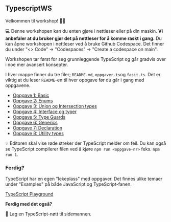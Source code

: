 ## TypescriptWS

Velkommen til workshop! 👨‍💻

💻 Denne workshopen kan du enten gjøre i nettleser eller på din maskin. **Vi anbefaler at du bruker gjør det på nettleser for å komme raskt i gang.** Du kan åpne workshopen i nettleser ved å bruke Github Codespace. Det finner du under "<> Code" -> "Codespaces" -> "Create a codespace on main".  


Workshopen tar først for seg grunnleggende TypeScript og går gradvis over i noe mer avansert konsepter.

I hver mappe finner du tre filer; `README.md`, `oppgaver.ts`og `fasit.ts`. Det er viktig at du leser `README`-en til hver oppgave før du går i gang med oppgavene.


- [Oppgave 1: Basic](typescript-oppgaver/1_basic/README.md)
- [Oppgave 2: Enums](typescript-oppgaver/2_enums/README.md)
- [Oppgave 3: Union og Intersection types](typescript-oppgaver/3_union_intersection_types/README.md)
- [Oppgave 4: Interface og typer](typescript-oppgaver/4_interface_og_type/README.md)
- [Oppgave 5: Type Guards](typescript-oppgaver/5_typeguard/README.md)
- [Oppgave 6: Generics](typescript-oppgaver/6_generics/README.md)
- [Oppgave 7: Declaration](typescript-oppgaver/7_declaration/README.md)
- [Oppgave 8: Utility types](typescript-oppgaver/8_utility_types/README.md)

💡 Editoren skal vise røde streker der TypeScript melder om feil. Du kan også se TypeScript compilerer filen ved å kjøre `npm run <oppgave-nr>` feks. `npm run 1`.

### Ferdig?

TypeScript har en egen "lekeplass" med oppgaver. Det finnes ulike temaer under "Examples" på både JavaScript og TypeScript-fanen.

[TypeScript Playground](https://www.typescriptlang.org/play?)

**Ferdig med det også?**

🌰 Lag en TypeScript-nøtt til sidemannen.

